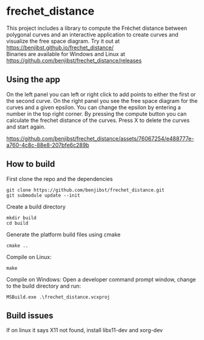 # frechet_distance
This project includes a library to compute the Fréchet distance between polygonal curves and an interactive application to create curves and visualize the free space diagram. 
Try it out at https://benjibst.github.io/frechet_distance/ <br>
Binaries are available for Windows and Linux at https://github.com/benjibst/frechet_distance/releases 

## Using the app
On the left panel you can left or right click to add points to either the first or the second curve.
On the right panel you see the free space diagram for the curves and a given epsilon.
You can change the epsilon by entering a number in the top right corner.
By pressing the compute button you can calculate the frechet distance of the curves.
Press X to delete the curves and start again.


https://github.com/benjibst/frechet_distance/assets/76067254/e488777e-a760-4c8c-88e8-207bfe6c289b



## How to build
First clone the repo and the dependencies
```
git clone https://github.com/benjibst/frechet_distance.git
git submodule update --init
```
Create a build directory
```
mkdir build
cd build
```
Generate the platform build files using cmake
```
cmake ..
```
Compile on Linux:
```
make
```
Compile on Windows: 
Open a developer command prompt window, change to the build directory and run:
```
MSBuild.exe .\frechet_distance.vcxproj
```
## Build issues
If on linux it says X11 not found, install libx11-dev and xorg-dev





